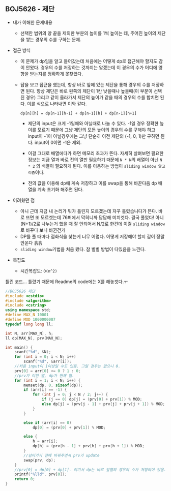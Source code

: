 ## BOJ5626 - 제단

- 내가 이해한 문제내용

  - 선택한 범위의 양 끝을 제외한 부분의 높이를 1씩 높이는 데, 주어진 높이의 제단을 쌓는 경우의 수를 구하는 문제.
- 접근 방식

  - 이 문제가 dp임을 알고 들어갔는데 처음에는 어떻게 dp로 접근해야 할지도 감이 안왔다. 경우의 수를 저장하는 것까지는 알겠는데 이 경우의 수가 어디에 영향을 받는지를 정확하게 못찾았다.

  - 답을 보고 접근을 했는데, 항상 바로 앞에 있는 제단을 통해 경우의 수를 저장하면 된다. 항상 제단은 바로 왼쪽의 제단이 1칸 낮을때나 높을때(이 부분이 선택된 경우) 그리고 같이 올라가서 제단의 높이가 같을 때의 경우의 수를 합치면 된다. 이를 식으로 나타내면 이와 같다.

    `dp[n][h] = dp[n-1][h-1] + dp[n-1][h] + dp[n-1][h+1] `

    * 제단의 input은 크게 -1일때와 아닐때로 나눌 수 있다. -1일 경우 정확한 높이를 모르기 때문에 그냥 제단의 모든 높이의 경우의 수를 구해야 하고 input이 -1이 아닐경우에는 그냥 단순히 이전 제단의 (-1, 0, 1)만 구하면 된다. input이 0이면 -1은 제외.

    * 이걸 그대로 배열에다가 하면 메모리 초과가 뜬다. 자세히 살펴보면 필요한 정보는 지금 열과 바로 전의 열만 필요하기 때문에 `N * N`의 배열이 아닌 `N * 2` 의 배열이 필요하게 된다. 이를 이용하는 방법이 `sliding window 알고리즘`이다.
    * 전의 값을 이용해 dp에 계속 저장하고 이를 swap을 통해 바꾼다음 dp 배열을 계속 초기화 해주면 된다.
- 어려웠던 점

  - 아니 근데 지금 내 논리가 뭐가 틀린지 모르겠는데 자꾸 틀렸습니다가 뜬다. 바로 뜨면 또 모르겟는데 76퍼에서 막히니까 답답해 미치겟다. 결국 풀었다! 아니 (N+1)/2로 나누는거 했을 때 잘 안되어서 N/2로 한건데 이걸 `sliding window` 로 바꾸다 보니 바뀐건가 
  - DP를 풀 때마다 점화식을 찾는게 너무 어렵다. 어떻게 저장해야 할지 감이 정말 안온다 흙흙
  - `sliding window`기법을 처음 봤다. 참 별별 방법이 다있음을 느낀다.
- 복잡도

  - 시간복잡도:  `O(n^2)`



틀린 코드... 틀렸기 때문에 Readme의 code에는 X를 해놓겟다.ㅜ

```c++
//BOJ5626 제단
#include <cstdio>
#include <algorithm>
#include <cstring>
using namespace std;
#define MAX_N 10001
#define MOD 1000000007
typedef long long ll;

int N, arr[MAX_N], h;
ll dp[MAX_N], prv[MAX_N];

int main() {
	scanf("%d", &N);
	for (int i = 0; i < N; i++)
		scanf("%d", &arr[i]);
	//처음 input이 1이상일 수도 있음. 그럴 경우는 없으니 0.
	prv[0] = arr[0] <= 0 ? 1 : 0;
	//prv가 이전 열, dp가 현재 열.
    for (int i = 1; i < N; i++) {
		memset(dp, 0, sizeof(dp));
		if (arr[i] == -1) {
			for (int j = 0; j < N / 2; j++) {
				if (j == 0) dp[j] = (prv[0] + prv[1]) % MOD;
				else dp[j] = (prv[j - 1] + prv[j] + prv[j + 1]) % MOD;
			}
		}

		else if (arr[i] == 0)
			dp[0] = (prv[0] + prv[1]) % MOD;

		else {
			h = arr[i];
			dp[h] = (prv[h - 1] + prv[h] + prv[h + 1]) % MOD;
		}
        //넘어가기 전에 바꿔주면서 prv가 update
		swap(prv, dp);
	}
    //prv[0] = dp[0] + dp[1]. 여기서 dp는 바로 앞열의 경우의 수가 저장되어 있음.
	printf("%lld", prv[0]);
	return 0;
}
```

